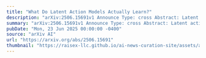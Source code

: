 ```yaml
---
title: "What Do Latent Action Models Actually Learn?"
description: "arXiv:2506.15691v1 Announce Type: cross Abstract: Latent action models (LAMs) aim to learn action-relevant changes from unlabeled videos by compressing changes between frames as latents. However, differences between video frames can be caused by controllable changes as well as exogenous noise, leading to an important concern -- do latents capture the changes caused by actions or irrelevant noise? This paper studies this issue analytically, presenting a linear model that encapsulates the essence of LAM learning, while being tractable.This provides several insights, including connections between LAM and principal component analysis (PCA), desiderata of the data-generating policy, and justification of strategies to encourage learning controllable changes using data augmentation, data cleaning, and auxiliary action-prediction. We also provide illustrative results based on numerical simulation, shedding light on the specific structure of observations, actions, and noise in data that influence LAM learning."
summary: "arXiv:2506.15691v1 Announce Type: cross Abstract: Latent action models (LAMs) aim to learn action-relevant changes from unlabeled videos by compressing changes between frames as latents. However, differences between video frames can be caused by controllable changes as well as exogenous noise, leading to an important concern -- do latents capture the changes caused by actions or irrelevant noise? This paper studies this issue analytically, presenting a linear model that encapsulates the essence of LAM learning, while being tractable.This provides several insights, including connections between LAM and principal component analysis (PCA), desiderata of the data-generating policy, and justification of strategies to encourage learning controllable changes using data augmentation, data cleaning, and auxiliary action-prediction. We also provide illustrative results based on numerical simulation, shedding light on the specific structure of observations, actions, and noise in data that influence LAM learning."
pubDate: "Mon, 23 Jun 2025 00:00:00 -0400"
source: "arXiv AI"
url: "https://arxiv.org/abs/2506.15691"
thumbnail: "https://raisex-llc.github.io/ai-news-curation-site/assets/arxiv.png"
---
```


